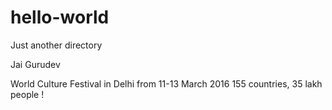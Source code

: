 # hello-world
Just another directory

Jai Gurudev

World Culture Festival in Delhi from 11-13 March 2016
155 countries, 35 lakh people !

